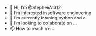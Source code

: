 - 👋 Hi, I’m @StephenA1312
- 👀 I’m interested in software engineering 
- 🌱 I’m currently learning python and c
- 💞️ I’m looking to collaborate on ...
- 📫 How to reach me ...

<!---
StephenA1312/StephenA1312 is a ✨ special ✨ repository because its `README.md` (this file) appears on your GitHub profile.
You can click the Preview link to take a look at your changes.
--->
